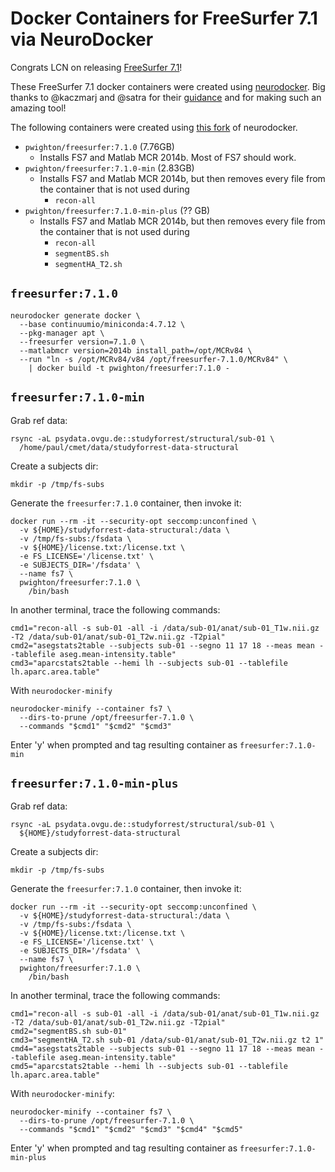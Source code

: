 # Docker Containers for FreeSurfer 7.1 via NeuroDocker

Congrats LCN on releasing [FreeSurfer 7.1](https://surfer.nmr.mgh.harvard.edu/fswiki/rel7downloads)! 

These FreeSurfer 7.1 docker containers were created using [neurodocker](https://github.com/ReproNim/neurodocker).  Big thanks to @kaczmarj and @satra for their [guidance](https://github.com/ReproNim/neurodocker/issues/333) and for making such an amazing tool!

The following containers were created using [this fork](https://github.com/pwighton/neurodocker/tree/20200430-fs7) of neurodocker.
- `pwighton/freesurfer:7.1.0` (7.76GB)
  - Installs FS7 and Matlab MCR 2014b.  Most of FS7 should work.
- `pwighton/freesurfer:7.1.0-min` (2.83GB)
  - Installs FS7 and Matlab MCR 2014b, but then removes every file from the container that is not used during 
    - `recon-all`
- `pwighton/freesurfer:7.1.0-min-plus` (?? GB)
  - Installs FS7 and Matlab MCR 2014b, but then removes every file from the container that is not used during
    - `recon-all`
    - `segmentBS.sh` 
    - `segmentHA_T2.sh`

## `freesurfer:7.1.0` 

```
neurodocker generate docker \
  --base continuumio/miniconda:4.7.12 \
  --pkg-manager apt \
  --freesurfer version=7.1.0 \
  --matlabmcr version=2014b install_path=/opt/MCRv84 \
  --run "ln -s /opt/MCRv84/v84 /opt/freesurfer-7.1.0/MCRv84" \
    | docker build -t pwighton/freesurfer:7.1.0 -
```

## `freesurfer:7.1.0-min` 
Grab ref data:
```
rsync -aL psydata.ovgu.de::studyforrest/structural/sub-01 \
  /home/paul/cmet/data/studyforrest-data-structural
```

Create a subjects dir:
```
mkdir -p /tmp/fs-subs
```

Generate the `freesurfer:7.1.0` container, then invoke it:
```
docker run --rm -it --security-opt seccomp:unconfined \
  -v ${HOME}/studyforrest-data-structural:/data \
  -v /tmp/fs-subs:/fsdata \
  -v ${HOME}/license.txt:/license.txt \
  -e FS_LICENSE='/license.txt' \
  -e SUBJECTS_DIR='/fsdata' \
  --name fs7 \
  pwighton/freesurfer:7.1.0 \
    /bin/bash
```

In another terminal, trace the following commands:
```
cmd1="recon-all -s sub-01 -all -i /data/sub-01/anat/sub-01_T1w.nii.gz -T2 /data/sub-01/anat/sub-01_T2w.nii.gz -T2pial"
cmd2="asegstats2table --subjects sub-01 --segno 11 17 18 --meas mean --tablefile aseg.mean-intensity.table"
cmd3="aparcstats2table --hemi lh --subjects sub-01 --tablefile lh.aparc.area.table"
```

With `neurodocker-minify`
```
neurodocker-minify --container fs7 \
  --dirs-to-prune /opt/freesurfer-7.1.0 \
  --commands "$cmd1" "$cmd2" "$cmd3"
```

Enter 'y' when prompted and tag resulting container as `freesurfer:7.1.0-min`

## `freesurfer:7.1.0-min-plus`
Grab ref data:
```
rsync -aL psydata.ovgu.de::studyforrest/structural/sub-01 \
  ${HOME}/studyforrest-data-structural
```

Create a subjects dir:
```
mkdir -p /tmp/fs-subs
```

Generate the `freesurfer:7.1.0` container, then invoke it:
```
docker run --rm -it --security-opt seccomp:unconfined \
  -v ${HOME}/studyforrest-data-structural:/data \
  -v /tmp/fs-subs:/fsdata \
  -v ${HOME}/license.txt:/license.txt \
  -e FS_LICENSE='/license.txt' \
  -e SUBJECTS_DIR='/fsdata' \
  --name fs7 \
  pwighton/freesurfer:7.1.0 \
    /bin/bash
```

In another terminal, trace the following commands:
```
cmd1="recon-all -s sub-01 -all -i /data/sub-01/anat/sub-01_T1w.nii.gz -T2 /data/sub-01/anat/sub-01_T2w.nii.gz -T2pial"
cmd2="segmentBS.sh sub-01"
cmd3="segmentHA_T2.sh sub-01 /data/sub-01/anat/sub-01_T2w.nii.gz t2 1"
cmd4="asegstats2table --subjects sub-01 --segno 11 17 18 --meas mean --tablefile aseg.mean-intensity.table"
cmd5="aparcstats2table --hemi lh --subjects sub-01 --tablefile lh.aparc.area.table"
```

With `neurodocker-minify`:
```
neurodocker-minify --container fs7 \
  --dirs-to-prune /opt/freesurfer-7.1.0 \
  --commands "$cmd1" "$cmd2" "$cmd3" "$cmd4" "$cmd5" 
```

Enter 'y' when prompted and tag resulting container as `freesurfer:7.1.0-min-plus`

